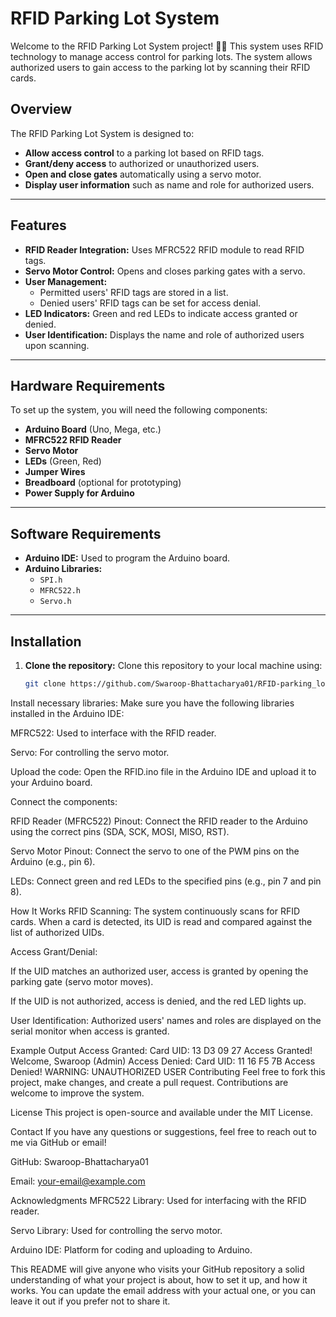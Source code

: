 # RFID Parking Lot System

Welcome to the RFID Parking Lot System project! 🚗🔑 This system uses RFID technology to manage access control for parking lots. The system allows authorized users to gain access to the parking lot by scanning their RFID cards.

## Overview

The RFID Parking Lot System is designed to:

- **Allow access control** to a parking lot based on RFID tags.
- **Grant/deny access** to authorized or unauthorized users.
- **Open and close gates** automatically using a servo motor.
- **Display user information** such as name and role for authorized users.

---

## Features

- **RFID Reader Integration:** Uses MFRC522 RFID module to read RFID tags.
- **Servo Motor Control:** Opens and closes parking gates with a servo.
- **User Management:** 
  - Permitted users' RFID tags are stored in a list.
  - Denied users' RFID tags can be set for access denial.
- **LED Indicators:** Green and red LEDs to indicate access granted or denied.
- **User Identification:** Displays the name and role of authorized users upon scanning.

---

## Hardware Requirements

To set up the system, you will need the following components:

- **Arduino Board** (Uno, Mega, etc.)
- **MFRC522 RFID Reader**
- **Servo Motor**
- **LEDs** (Green, Red)
- **Jumper Wires**
- **Breadboard** (optional for prototyping)
- **Power Supply for Arduino**

---

## Software Requirements

- **Arduino IDE:** Used to program the Arduino board.
- **Arduino Libraries:**
  - `SPI.h`
  - `MFRC522.h`
  - `Servo.h`

---

## Installation

1. **Clone the repository:**
   Clone this repository to your local machine using:

   ```bash
   git clone https://github.com/Swaroop-Bhattacharya01/RFID-parking_lot-system.git
Install necessary libraries: Make sure you have the following libraries installed in the Arduino IDE:

MFRC522: Used to interface with the RFID reader.

Servo: For controlling the servo motor.

Upload the code: Open the RFID.ino file in the Arduino IDE and upload it to your Arduino board.

Connect the components:

RFID Reader (MFRC522) Pinout:
Connect the RFID reader to the Arduino using the correct pins (SDA, SCK, MOSI, MISO, RST).

Servo Motor Pinout:
Connect the servo to one of the PWM pins on the Arduino (e.g., pin 6).

LEDs:
Connect green and red LEDs to the specified pins (e.g., pin 7 and pin 8).

How It Works
RFID Scanning:
The system continuously scans for RFID cards. When a card is detected, its UID is read and compared against the list of authorized UIDs.

Access Grant/Denial:

If the UID matches an authorized user, access is granted by opening the parking gate (servo motor moves).

If the UID is not authorized, access is denied, and the red LED lights up.

User Identification:
Authorized users' names and roles are displayed on the serial monitor when access is granted.

Example Output
Access Granted:
Card UID: 13 D3 09 27
Access Granted!
Welcome, Swaroop (Admin)
Access Denied:
Card UID: 11 16 F5 7B
Access Denied!
WARNING: UNAUTHORIZED USER
Contributing
Feel free to fork this project, make changes, and create a pull request. Contributions are welcome to improve the system.

License
This project is open-source and available under the MIT License.

Contact
If you have any questions or suggestions, feel free to reach out to me via GitHub or email!

GitHub: Swaroop-Bhattacharya01

Email: your-email@example.com

Acknowledgments
MFRC522 Library: Used for interfacing with the RFID reader.

Servo Library: Used for controlling the servo motor.

Arduino IDE: Platform for coding and uploading to Arduino.


This README will give anyone who visits your GitHub repository a solid understanding of what your project is about, how to set it up, and how it works. You can update the email address with your actual one, or you can leave it out if you prefer not to share it.
